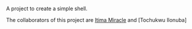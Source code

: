  A project to create a simple shell.

The collaborators of this project are [Itima Miracle](https://x.com/birinigel?s=20) and [Tochukwu Ilonuba]
